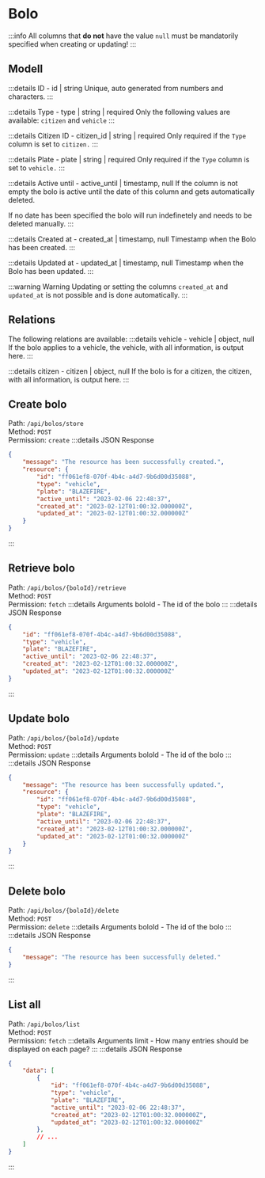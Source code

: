# Bolo

:::info
All columns that <b>do not</b> have the value `null` must be mandatorily specified when creating or updating!
:::

## Modell

:::details ID - <dimWhite size="sm">id | string</dimWhite>
Unique, auto generated from numbers and characters.
:::

:::details Type - <dimWhite size="sm">type | string | <important>required</important></dimWhite>
Only the following values are available: `citizen` and `vehicle`
:::

:::details Citizen ID - <dimWhite size="sm">citizen_id | string | <important>required</important></dimWhite>
Only required if the `Type` column is set to `citizen.` 
:::

:::details Plate - <dimWhite size="sm">plate | string | <important>required</important></dimWhite>
Only required if the `Type` column is set to `vehicle.` 
:::

:::details Active until - <dimWhite size="sm">active_until | timestamp, null</dimWhite>
If the column is not empty the bolo is active until the date of this column and gets automatically deleted.

If no date has been specified the bolo will run indefinetely and needs to be deleted manually.
:::

:::details Created at - <dimWhite size="sm">created_at | timestamp, null</dimWhite>
Timestamp when the Bolo has been created.
:::

:::details Updated at - <dimWhite size="sm">updated_at | timestamp, null</dimWhite>
Timestamp when the Bolo has been updated.
:::

:::warning Warning
Updating or setting the columns `created_at` and `updated_at` is not possible and is done automatically.
:::

## Relations

The following relations are available:
:::details vehicle - <dimWhite size="sm">vehicle | object, null</dimWhite>
If the bolo applies to a vehicle, the vehicle, with all information, is output here.
:::

:::details citizen - <dimWhite size="sm">citizen | object, null</dimWhite>
If the bolo is for a citizen, the citizen, with all information, is output here.
:::

## Create bolo
Path: `/api/bolos/store`<br>
Method: `POST`<br>
Permission: `create`
:::details JSON Response
```json
{
    "message": "The resource has been successfully created.",
    "resource": {
        "id": "ff061ef8-070f-4b4c-a4d7-9b6d00d35088",
        "type": "vehicle",
        "plate": "BLAZEFIRE",
        "active_until": "2023-02-06 22:48:37",
        "created_at": "2023-02-12T01:00:32.000000Z",
        "updated_at": "2023-02-12T01:00:32.000000Z"
    }
}
```
:::

## Retrieve bolo

Path: `/api/bolos/{boloId}/retrieve`<br>
Method: `POST`<br>
Permission: `fetch`
:::details Arguments
boloId - <dimWhite size="sm">The id of the bolo</dimWhite>
:::
:::details JSON Response
```json
{
    "id": "ff061ef8-070f-4b4c-a4d7-9b6d00d35088",
    "type": "vehicle",
    "plate": "BLAZEFIRE",
    "active_until": "2023-02-06 22:48:37",
    "created_at": "2023-02-12T01:00:32.000000Z",
    "updated_at": "2023-02-12T01:00:32.000000Z"
}
```
:::

## Update bolo

Path: `/api/bolos/{boloId}/update`<br>
Method: `POST`<br>
Permission: `update`
:::details Arguments
boloId - <dimWhite size="sm">The id of the bolo</dimWhite>
:::
:::details JSON Response
```json
{
    "message": "The resource has been successfully updated.",
    "resource": {
        "id": "ff061ef8-070f-4b4c-a4d7-9b6d00d35088",
        "type": "vehicle",
        "plate": "BLAZEFIRE",
        "active_until": "2023-02-06 22:48:37",
        "created_at": "2023-02-12T01:00:32.000000Z",
        "updated_at": "2023-02-12T01:00:32.000000Z"
    }
}
```
:::

## Delete bolo

Path: `/api/bolos/{boloId}/delete`<br>
Method: `POST`<br>
Permission: `delete`
:::details Arguments
boloId - <dimWhite size="sm">The id of the bolo</dimWhite>
:::
:::details JSON Response
```json
{
    "message": "The resource has been successfully deleted."
}
```
:::

## List all

Path: `/api/bolos/list`<br>
Method: `POST`<br>
Permission: `fetch`
:::details Arguments
limit - <dimWhite size="sm">How many entries should be displayed on each page?</dimWhite>
:::
:::details JSON Response
```json
{
    "data": [
        {
            "id": "ff061ef8-070f-4b4c-a4d7-9b6d00d35088",
            "type": "vehicle",
            "plate": "BLAZEFIRE",
            "active_until": "2023-02-06 22:48:37",
            "created_at": "2023-02-12T01:00:32.000000Z",
            "updated_at": "2023-02-12T01:00:32.000000Z"
        },
        // ...
    ]
}
```
:::